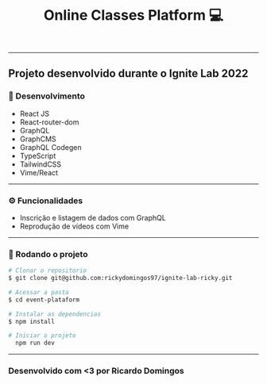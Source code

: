 <h1 align='center'>
  Online Classes Platform 💻
</h1>

<p align='center'>
  <img alt='' src='https://i.imgur.com/bkhhdOC.png'>
</p><p align='center'>
  <img alt='' src='https://i.imgur.com/HY6jD52.png'>
</p>

---

## Projeto desenvolvido durante o **Ignite Lab**  2022
### 🚀 Desenvolvimento

- React JS
- React-router-dom
- GraphQL
- GraphCMS
- GraphQL Codegen
- TypeScript
- TailwindCSS
- Vime/React

---

### ⚙️ Funcionalidades

- Inscrição e listagem de dados com GraphQL
- Reprodução de vídeos com Vime

---

### :rocket: Rodando o projeto

```bash
# Clonar o repositorio
$ git clone git@github.com:rickydomingos97/ignite-lab-ricky.git

# Acessar a pasta
$ cd event-plataform

# Instalar as dependencias
$ npm install

# Iniciar o projeto
  npm run dev
```

---

### Desenvolvido com <3 por Ricardo Domingos
